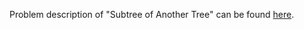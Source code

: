 Problem description of "Subtree of Another Tree" can be found [here](https://leetcode.com/problems/subarray-sum-equals-k/).